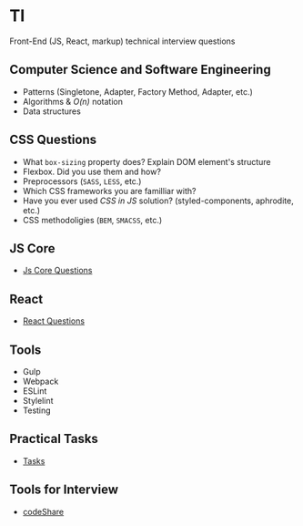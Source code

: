 # TI

Front-End (JS, React, markup) technical interview questions

## Computer Science and Software Engineering

- Patterns (Singletone, Adapter, Factory Method, Adapter, etc.)
- Algorithms & _O(n)_ notation
- Data structures

## CSS Questions

- What `box-sizing` property does? Explain DOM element's structure
- Flexbox. Did you use them and how?
- Preprocessors (`SASS`, `LESS`, etc.)
- Which CSS frameworks you are familliar with?
- Have you ever used _CSS in JS_ solution? (styled-components, aphrodite, etc.)
- CSS methodoligies (`BEM`, `SMACSS`, etc.)

## JS Core

- [Js Core Questions](JsCore.md)

## React

- [React Questions](React.md)

## Tools

- Gulp
- Webpack
- ESLint
- Stylelint
- Testing

## Practical Tasks

- [Tasks](Practicy.md)

## Tools for Interview

- [codeShare](https://codeshare.io/G6BNY0)
